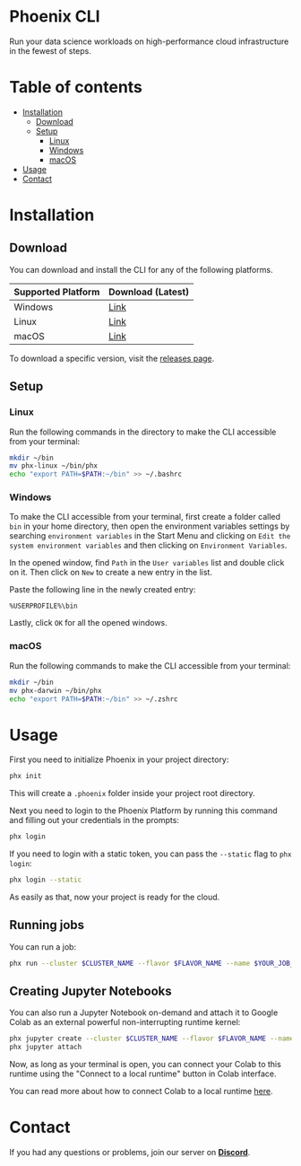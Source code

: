 # Phoenix CLI
Run your data science workloads on high-performance cloud infrastructure in the fewest of steps.

# Table of contents
- [Installation](#installation)
  - [Download](#download)
  - [Setup](#setup)
    - [Linux](#linux)
    - [Windows](#windows)
    - [macOS](#macos)
- [Usage](#usage)
- [Contact](#contact)

# Installation

## Download

You can download and install the CLI for any of the following platforms.

| Supported Platform | Download (Latest)            |
|--------------------|------------------------------|
| Windows            | [Link][latest-windows-amd64] |
| Linux              | [Link][latest-linux-amd64]   |
| macOS              | [Link][latest-macos-amd64]   |

[latest-windows-amd64]: https://github.com/RoboEpics/phx/releases/download/v0.4.0/phx-windows.exe
[latest-linux-amd64]: https://github.com/RoboEpics/phx/releases/download/v0.4.0/phx-linux
[latest-macos-amd64]: https://github.com/RoboEpics/phx/releases/download/v0.4.0/phx-darwin

To download a specific version, visit the [releases page](https://github.com/RoboEpics/phoenix-binaries/releases).

## Setup

### Linux

Run the following commands in the directory to make the CLI accessible from your terminal:

```bash
mkdir ~/bin
mv phx-linux ~/bin/phx
echo "export PATH=$PATH:~/bin" >> ~/.bashrc
```

### Windows

To make the CLI accessible from your terminal, first create a folder called `bin` in your home directory,
then open the environment variables settings by searching `environment variables` in the Start Menu and
clicking on `Edit the system environment variables` and then clicking on `Environment Variables`.

In the opened window, find `Path` in the `User variables` list and double click on it. Then click on `New` to create a new entry in the list.

Paste the following line in the newly created entry:

```
%USERPROFILE%\bin
```

Lastly, click `OK` for all the opened windows.

### macOS

Run the following commands to make the CLI accessible from your terminal:

```zsh
mkdir ~/bin
mv phx-darwin ~/bin/phx
echo "export PATH=$PATH:~/bin" >> ~/.zshrc
```

# Usage

First you need to initialize Phoenix in your project directory:

```bash
phx init
```

This will create a `.phoenix` folder inside your project root directory.

Next you need to login to the Phoenix Platform by running this command and filling out your credentials in the prompts:

```bash
phx login
```

If you need to login with a static token, you can pass the `--static` flag to `phx login`:
```bash
phx login --static
```

As easily as that, now your project is ready for the cloud.

## Running jobs

You can run a job:

```bash
phx run --cluster $CLUSTER_NAME --flavor $FLAVOR_NAME --name $YOUR_JOB_NAME $COMMAND $ARGS
```

## Creating Jupyter Notebooks

You can also run a Jupyter Notebook on-demand and attach it to Google Colab as an external powerful non-interrupting runtime kernel:

```bash
phx jupyter create --cluster $CLUSTER_NAME --flavor $FLAVOR_NAME --name $YOUR_JUPYTER_INSTANCE_NAME
phx jupyter attach
```

Now, as long as your terminal is open, you can connect your Colab to this runtime using the "Connect to a local runtime" button in Colab interface.

You can read more about how to connect Colab to a local runtime [here](https://research.google.com/colaboratory/local-runtimes.html).

# Contact
If you had any questions or problems, join our server on [**Discord**](https://discord.gg/8DMfjmn6gc).

